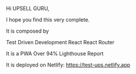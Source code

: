 Hi UPSELL GURU,

I hope you find this very complete.

It is composed by

Test Driven Development
React
React Router

It is a PWA
Over 94% Lighthouse Report



It is deployed on Netlify:
https://test-ups.netlify.app

